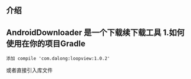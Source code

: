 介绍
-
AndroidDownloader 是一个下载续下载工具
1.如何使用在你的项目Gradle 
----------------------
    添加 compile 'com.dalong:loopview:1.0.2'
或者直接引入库文件
